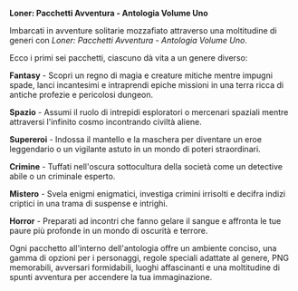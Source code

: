 **Loner: Pacchetti Avventura - Antologia Volume Uno**

Imbarcati in avventure solitarie mozzafiato attraverso una moltitudine di generi con _Loner: Pacchetti Avventura - Antologia Volume Uno_.

Ecco i primi sei pacchetti, ciascuno dà vita a un genere diverso:

**Fantasy** - Scopri un regno di magia e creature mitiche mentre impugni spade, lanci incantesimi e intraprendi epiche missioni in una terra ricca di antiche profezie e pericolosi dungeon.

**Spazio** - Assumi il ruolo di intrepidi esploratori o mercenari spaziali mentre attraversi l'infinito cosmo incontrando civiltà aliene.

**Supereroi** - Indossa il mantello e la maschera per diventare un eroe leggendario o un vigilante astuto in un mondo di poteri straordinari.

**Crimine** - Tuffati nell'oscura sottocultura della società come un detective abile o un criminale esperto.

**Mistero** - Svela enigmi enigmatici, investiga crimini irrisolti e decifra indizi criptici in una trama di suspense e intrighi.

**Horror** - Preparati ad incontri che fanno gelare il sangue e affronta le tue paure più profonde in un mondo di oscurità e terrore.

Ogni pacchetto all'interno dell'antologia offre un ambiente conciso, una gamma di opzioni per i personaggi, regole speciali adattate al genere, PNG memorabili, avversari formidabili, luoghi affascinanti e una moltitudine di spunti avventura per accendere la tua immaginazione.